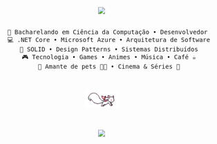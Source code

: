 <div align="center">
<img src="https://readme-typing-svg.demolab.com?font=Fira+Code&weight=500&pause=200&color=0EBCF3&width=435&lines=Ol%C3%A1%2C+ol%C3%A1!+Sou+Anthonny;Um+desenvolvedor+criativo+;Apaixonado+por+tecnologia+%E2%9C%A8" width="70%" />
<br><br>
<pre>
    💼 Bacharelando em Ciência da Computação • Desenvolvedor .NET Pleno
    💻 .NET Core • Microsoft Azure • Arquitetura de Software 
    📖 SOLID • Design Patterns • Sistemas Distribuídos
    🎮 Tecnologia • Games • Animes • Música • Café ☕
    🐾 Amante de pets 🐶🐱 • Cinema & Séries 🎥
</pre>
<br><br>
<img src="/assets/kyubey.gif" height="40" />
<br><br><br>
    
[![](https://img.shields.io/badge/linkedin-0a66c2)](https://www.linkedin.com/in/anthonny-camargo-b82911212/)
</div>
